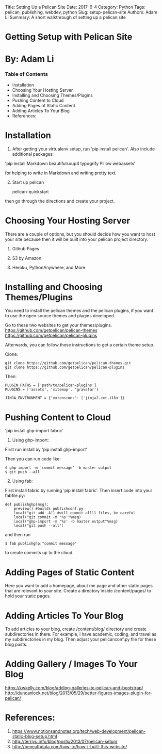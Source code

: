 Title: Setting Up a Pelican Site
Date: 2017-6-4
Category: Python
Tags: pelican, publishing, webdev, python
Slug: setup-pelican-site
Authors: Adam Li
Summary: A short walkthrough of setting up a pelican site

# Getting Setup with Pelican Site
# By: Adam Li
### Table of Contents
<!-- MarkdownTOC -->

- Installation
- Choosing Your Hosting Server
- Installing and Choosing Themes/Plugins
- Pushing Content to Cloud
- Adding Pages of Static Content
- Adding Articles To Your Blog
- References:

<!-- /MarkdownTOC -->

# Installation
1. After getting your virtualenv setup, run 'pip install pelican'. Also include additional packages:

'pip install Markdown beautifulsoup4 typogrify Pillow webassets'

for helping to write in Markdown and writing pretty text.

2. Start up pelican

    pelican-quickstart

then go through the directions and create your project.

# Choosing Your Hosting Server
There are a couple of options, but you should decide how you want to host your site because then it will be built into your pelican project directory.

1. Github Pages

2. S3 by Amazon

3. Heroku, PythonAnywhere, and More

# Installing and Choosing Themes/Plugins
You need to install the pelican themes and the pelican plugins, if you want to use the open source themes and plugins developed.

Go to these two websites to get your themes/plugins.
https://github.com/getpelican/pelican-themes
https://github.com/getpelican/pelican-plugins

Afterwards, you can follow those instructions to get a certain theme setup. 

Clone:

	git clone https://github.com/getpelican/pelican-themes.git
	git clone https://github.com/getpelican/pelican-plugins

Then:

	PLUGIN_PATHS = ['path/to/pelican-plugins']
	PLUGINS = ['assets', 'sitemap', 'gravatar']

	JINJA_ENVIRONMENT = {'extensions': ['jinja2.ext.i18n']}


# Pushing Content to Cloud
'pip install ghp-import fabric'

1. Using ghp-import:

First run install by 'pip install ghp-import'

Then you can run code like:

    $ ghp-import -m 'commit message' -b master output
    $ git push --all

2. Using fab:

First install fabric by running 'pip install fabric'. Then insert code into your fabfile.py:

    def publishghp(msg):
        preview() #builds publishconf.py
        local("git add -A") #will commit allll files, be careful
        local("git commit -m '%s'"%msg)
        local("ghp-import -m '%s' -b master output"%msg)
        local("git push --all")

and then run 
    
    $ fab publishghp:"commit message"

to create commits up to the cloud.

# Adding Pages of Static Content
Here you want to add a homepage, about me page and other static pages that are relevant to your site. Create a directory inside /content/pages/ to hold your static pages.

# Adding Articles To Your Blog
To add articles to your blog, create /content/blog/ directory and create subdirectories in there. For example, I have academic, coding, and travel as my subdirectories in my blog. Then adjust your pelicanconf.py file for these blog posts.

# Adding Gallery / Images To Your Blog
https://kwkelly.com/blog/adding-galleries-to-pelican-and-bootstrap/
http://duncanlock.net/blog/2013/05/29/better-figures-images-plugin-for-pelican/

# References:
1. https://www.notionsandnotes.org/tech/web-development/pelican-static-blog-setup.html
2. http://terriyu.info/blog/posts/2013/07/pelican-setup/
3. http://beneathdata.com/how-to/how-i-built-this-website/
